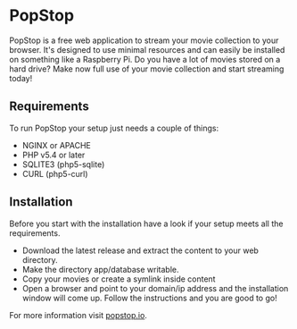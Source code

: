 # PopStop #

PopStop is a free web application to stream your movie collection to your browser. It's designed to use minimal resources and can easily be installed on something like a Raspberry Pi.
Do you have a lot of movies stored on a hard drive? Make now full use of your movie collection and start streaming today!

## Requirements ##

To run PopStop your setup just needs a couple of things:

* NGINX or APACHE
* PHP v5.4 or later
* SQLITE3 (php5-sqlite)
* CURL (php5-curl)

## Installation ##

Before you start with the installation have a look if your setup meets all the requirements.

* Download the latest release and extract the content to your web directory.
* Make the directory app/database writable.
* Copy your movies or create a symlink inside content
* Open a browser and point to your domain/ip address and the installation window will come up. Follow the instructions and you are good to go!

For more information visit [popstop.io](http://popstop.io).
